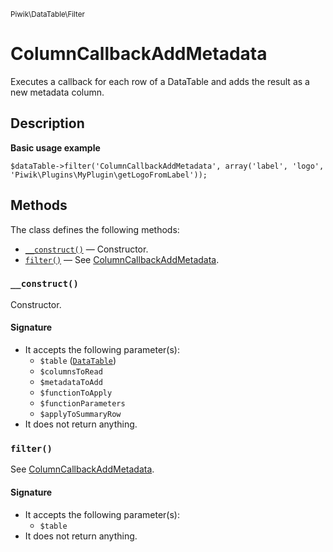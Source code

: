 <small>Piwik\DataTable\Filter</small>

ColumnCallbackAddMetadata
=========================

Executes a callback for each row of a DataTable and adds the result as a new metadata column.

Description
-----------

**Basic usage example**

    $dataTable->filter('ColumnCallbackAddMetadata', array('label', 'logo', 'Piwik\Plugins\MyPlugin\getLogoFromLabel'));


Methods
-------

The class defines the following methods:

- [`__construct()`](#__construct) &mdash; Constructor.
- [`filter()`](#filter) &mdash; See [ColumnCallbackAddMetadata](#).

<a name="__construct" id="__construct"></a>
<a name="__construct" id="__construct"></a>
### `__construct()`

Constructor.

#### Signature

- It accepts the following parameter(s):
    - `$table` ([`DataTable`](../../../Piwik/DataTable.md))
    - `$columnsToRead`
    - `$metadataToAdd`
    - `$functionToApply`
    - `$functionParameters`
    - `$applyToSummaryRow`
- It does not return anything.

<a name="filter" id="filter"></a>
<a name="filter" id="filter"></a>
### `filter()`

See [ColumnCallbackAddMetadata](#).

#### Signature

- It accepts the following parameter(s):
    - `$table`
- It does not return anything.

